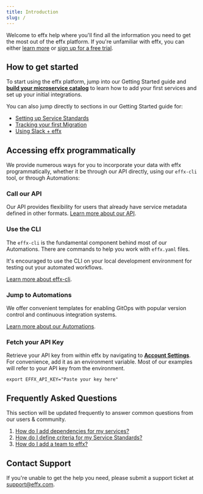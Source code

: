 ```yaml
---
title: Introduction
slug: /
---
```


Welcome to effx help where you'll find all the information you need to get the most out of the effx platform.  If you're unfamiliar with effx, you can either [learn more](https://effx.com) or [sign up for a free trial](https://app.effx.com/sign_up).

## How to get started

To start using the effx platform, jump into our Getting Started guide and [**build your microservice catalog**](/docs/first-service) to learn how to add your first services and set up your initial integrations.

You can also jump directly to sections in our Getting Started guide for:
- [Setting up Service Standards](/docs/first-standard)
- [Tracking your first Migration](/docs/first-migration)
- [Using Slack + effx](/docs/integrations#slack)

## Accessing effx programmatically

We provide numerous ways for you to incorporate your data with effx programmatically, whether it be through our API directly, using our `effx-cli` tool, or through Automations:

### Call our API

Our API provides flexibility for users that already have service metadata defined in other formats.  [Learn more about our API](api-overview.mdx).

### Use the CLI

The `effx-cli` is the fundamental component behind most of our Automations. There are commands to help you work with `effx.yaml` files.

It's encouraged to use the CLI on your local development environment for testing out your automated workflows.

[Learn more about effx-cli](/docs/cli-overview).

### Jump to Automations

We offer convenient templates for enabling GitOps with popular version control and continuous integration systems.

[Learn more about our Automations](/docs/automations-overview).

### Fetch your API Key

Retrieve your API key from within effx by navigating to [**Account Settings**](https://app.effx.com/account_settings). For convenience, add it as an environment variable.
Most of our examples will refer to your API key from the environment.

```shell
export EFFX_API_KEY="Paste your key here"
```


## Frequently Asked Questions

This section will be updated frequently to answer common questions from our users & community.

1. [How do I add dependencies for my services?](/docs/first-service#defining-service-dependencies)
2. [How do I define criteria for my Service Standards?](/docs/first-standard#service-standard-criteria)
3. [How do I add a team to effx?](/docs/first-team)


## Contact Support

If you're unable to get the help you need, please submit a support ticket at [support@effx.com](mailto:support@effx.com).
